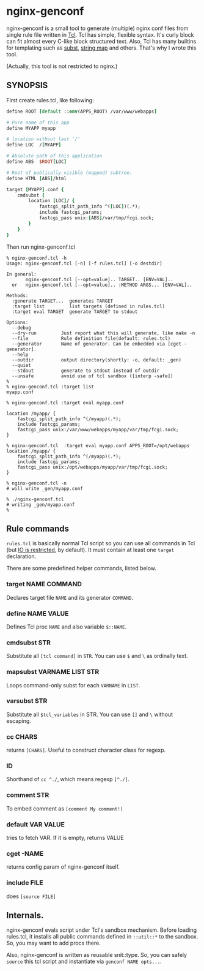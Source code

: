nginx-genconf
=============

nginx-genconf is a small tool to generate (multiple) nginx conf
files from single rule file written in [Tcl].  Tcl has simple,
flexible syntax. It's curly block can fit almost every C-like block
structured text. Also, Tcl has many builtins for templating such as
[subst], [string map] and others. That's why I wrote this tool.

(Actually, this tool is not restricted to nginx.)

SYNOPSIS
--------------------

First create rules.tcl, like following:

```tcl
define ROOT [default ::env(APPS_ROOT) /var/www/webapps]

# Pure name of this app
define MYAPP myapp

# location without last '/'
define LOC  /[MYAPP]

# Absolute path of this application
define ABS  $ROOT[LOC]

# Root of publically visible (mapped) subtree.
define HTML [ABS]/html

target [MYAPP].conf {
    cmdsubst {
        location [LOC]/ {
            fastcgi_split_path_info ^([LOC])(.*);
            include fastcgi_params;
            fastcgi_pass unix:[ABS]/var/tmp/fcgi.sock;
        }
    }
}
```

Then run nginx-genconf.tcl


```
% nginx-genconf.tcl -h
Usage: nginx-genconf.tcl [-n] [-f rules.tcl] [-o destdir]

In general:
       nginx-genconf.tcl [--opt=value].. TARGET.. [ENV=VAL]..
  or   nginx-genconf.tcl [--opt=value].. :METHOD ARGS... [ENV=VAL]..

Methods:
  :generate TARGET...  generates TARGET
  :target list         list targets (defined in rules.tcl)
  :target eval TARGET  generate TARGET to stdout

Options:
  --debug
  --dry-run         Just report what this will generate, like make -n
  --file            Rule definition file(default: rules.tcl)
  --generator       Name of generator. Can be embedded via [cget -generator].
  --help
  --outdir          output directory(shortly: -o, default: _gen)
  --quiet
  --stdout          generate to stdout instead of outdir
  --unsafe          avoid use of tcl sandbox ([interp -safe])
%
% nginx-genconf.tcl :target list
myapp.conf

% nginx-genconf.tcl :target eval myapp.conf

location /myapp/ {
    fastcgi_split_path_info ^(/myapp)(.*);
    include fastcgi_params;
    fastcgi_pass unix:/var/www/webapps/myapp/var/tmp/fcgi.sock;
}

% nginx-genconf.tcl  :target eval myapp.conf APPS_ROOT=/opt/webapps
location /myapp/ {
    fastcgi_split_path_info ^(/myapp)(.*);
    include fastcgi_params;
    fastcgi_pass unix:/opt/webapps/myapp/var/tmp/fcgi.sock;
}
 
% nginx-genconf.tcl -n
# will write _gen/myapp.conf

% ./nginx-genconf.tcl
# writing _gen/myapp.conf
%
```

Rule commands
--------------------

`rules.tcl` is basically normal Tcl script 
so you can use all commands in Tcl (but [IO is restricted][safe], by default).
It must contain at least one `target` declaration.

There are some predefined helper commands, listed below.

### target NAME COMMAND

Declares target file `NAME` and its generator `COMMAND`.

### define NAME VALUE

Defines Tcl proc `NAME` and also variable `$::NAME`.

### cmdsubst STR

Substitute all `[tcl command]` in `STR`.
You can use `$` and `\` as ordinally text.

### mapsubst VARNAME LIST STR

Loops command-only subst for each `VARNAME` in `LIST`.

### varsubst STR

Substitute all `$tcl_variables` in STR.
You can use `[]` and `\` without escaping.

### cc CHARS

returns `[CHARS]`. Useful to construct character class for regexp.

### ID

Shorthand of `cc ^./`, which means regexp `[^./]`.

### comment STR

To embed comment as `[comment My comment!]`

### default VAR VALUE

tries to fetch VAR. If it is empty, returns VALUE

### cget -NAME

returns config param of nginx-genconf itself.

### include FILE

does `[source FILE]`


Internals.
--------------------

nginx-genconf evals script under Tcl's sandbox mechanism.
Before loading rules.tcl, it installs all public commands defined in `::util::*`
to the sandbox. So, you may want to add procs there.

Also, nginx-genconf is written as reusable snit::type. 
So, you can safely `source` this tcl script and instantiate via
`genconf NAME opts...`.


[Tcl]:http://www.tcl.tk/
[subst]:http://www.tcl.tk/man/tcl/TclCmd/subst.htm
[string map]:http://www.tcl.tk/man/tcl/TclCmd/string.htm#M33
[safe]:http://www.tcl.tk/man/tcl/TclCmd/interp.htm#M44

